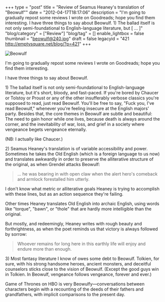 +++
type = "post"
title = "Review of Seamus Heaney's translation of \"Beowulf\""
date = "2012-04-17T18:17:06"
description = "I'm going to gradually repost some reviews I wrote on Goodreads; hope you find them interesting. I have three things to say about Beowulf. &#8203;1) The ballad itself is not only semi-foundational to English-language literature, but [ ... ]"
"blog/category" = ["Review"]
"blog/tag" = []
enable_lightbox = false
thumbnail = "beowulf@240.jpg"
draft = false
legacyid = "421 http://emptysquare.net/blog/?p=421"
+++

<p><img style="display:block; margin-left:auto; margin-right:auto;" src="beowulf.jpg" title="Beowulf" /></p>
<p>I'm going to gradually repost some reviews I wrote on Goodreads; hope
you find them interesting.</p>
<p>I have three things to say about Beowulf.</p>
<p>​1) The ballad itself is not only semi-foundational to English-language
literature, but it's short, bloody, and fast-paced. If you're bored by
Chaucer or Tolstoy or Proust or any of the other insufferably verbose
classics you're supposed to read, just read Beowulf. You'll be free to
say, "Fuck you, I've read Beowulf," whenever you're feeling insecure at
the English majors' party. Besides that, the core themes in Beowulf are
subtle and beautiful: The need to gain honor while one lives, because
death is always around the corner, and the inevitability of war, loss,
and grief in a society where vengeance begets vengeance eternally.</p>
<p>(NB: I actually like Chaucer.)</p>
<p>​2) Seamus Heaney's translation is of variable accessibility and power.
Sometimes he takes the Old English (which is a foreign language to us
now) and translates awkwardly in order to preserve the alliterative
structure of the original, as when Grendel attacks Beowulf:</p>
<blockquote>
<p>... he was bearing in with open claw when the alert hero's comeback and
armlock forestalled him utterly.</p>
</blockquote>
<p>I don't know what metric or alliterative goals Heaney is trying to
accomplish with these lines, but as an action sequence they're failing.</p>
<p>Other times Heaney translates Old English into archaic English, using
words like "torque", "bawn", or "thole" that are hardly more
intelligible than the original.</p>
<p>But mostly, and redeemingly, Heaney writes with rough beauty and
forthrightness, as when the poet reminds us that victory is always
followed by sorrow:</p>
<blockquote>
<p>Whoever remains for long here in this earthly life will enjoy and endure
more than enough.</p>
</blockquote>
<p>​3) Most fantasy literature I know of owes some debt to Beowulf.
Tolkien, for sure, with his strong handsome heroes, ancient monsters,
and deceitful counselors sticks close to the vision of Beowulf. (Except
the good guys win in Tolkien. In Beowulf, vengeance follows vengeance,
forever and ever.)</p>
<p>Game of Thrones on HBO is very Beowulfy—conversations between characters
begin with a recounting of the deeds of their fathers and grandfathers,
with implicit comparisons to the present day.</p>
    